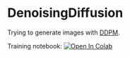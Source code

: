 # DenoisingDiffusion

Trying to generate images with [DDPM](https://arxiv.org/abs/2006.11239).

Training notebook:
[![Open In Colab](https://colab.research.google.com/assets/colab-badge.svg)](https://colab.research.google.com/github/Sankek/DenoisingDiffusion/blob/master/training.ipynb)
